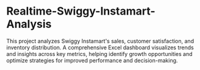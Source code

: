 # Realtime-Swiggy-Instamart-Analysis
This project analyzes Swiggy Instamart's sales, customer satisfaction, and inventory distribution. A comprehensive Excel dashboard visualizes trends and insights across key metrics, helping identify growth opportunities and optimize strategies for improved performance and decision-making.
